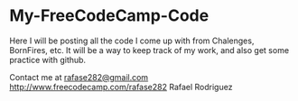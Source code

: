 # My-FreeCodeCamp-Code

<p>Here I will be posting all the code I come up with from Chalenges, BornFires, etc.
It will be a way to keep track of my work, and also get some practice with github. </p>

Contact me at rafase282@gmail.com
<br>
http://www.freecodecamp.com/rafase282
Rafael Rodriguez
